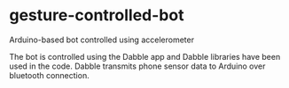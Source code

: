 # gesture-controlled-bot
Arduino-based bot controlled using accelerometer

The bot is controlled using the Dabble app and Dabble libraries have been used in the code.
Dabble transmits phone sensor data to Arduino over bluetooth connection.

